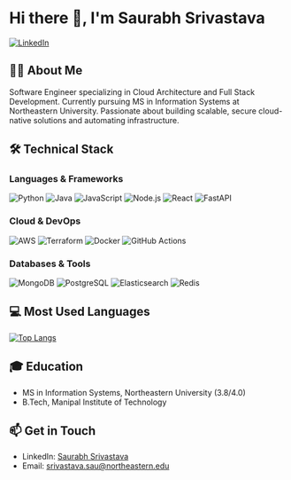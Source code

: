 # Hi there 👋, I'm Saurabh Srivastava

[![LinkedIn](https://img.shields.io/badge/LinkedIn-Connect-blue)](https://www.linkedin.com/in/saurabh-srivastava-0a0765268/)

## 👨‍💻 About Me
Software Engineer specializing in Cloud Architecture and Full Stack Development. Currently pursuing MS in Information Systems at Northeastern University. Passionate about building scalable, secure cloud-native solutions and automating infrastructure.

## 🛠 Technical Stack

### Languages & Frameworks
![Python](https://img.shields.io/badge/-Python-3776AB?style=flat-square&logo=Python&logoColor=white)
![Java](https://img.shields.io/badge/-Java-ED8B00?style=flat-square&logo=openjdk&logoColor=white)
![JavaScript](https://img.shields.io/badge/-JavaScript-F7DF1E?style=flat-square&logo=JavaScript&logoColor=black)
![Node.js](https://img.shields.io/badge/-Node.js-339933?style=flat-square&logo=Node.js&logoColor=white)
![React](https://img.shields.io/badge/-React-61DAFB?style=flat-square&logo=React&logoColor=black)
![FastAPI](https://img.shields.io/badge/-FastAPI-009688?style=flat-square&logo=FastAPI&logoColor=white)

### Cloud & DevOps
![AWS](https://img.shields.io/badge/-AWS-232F3E?style=flat-square&logo=Amazon-AWS&logoColor=white)
![Terraform](https://img.shields.io/badge/-Terraform-7B42BC?style=flat-square&logo=Terraform&logoColor=white)
![Docker](https://img.shields.io/badge/-Docker-2496ED?style=flat-square&logo=Docker&logoColor=white)
![GitHub Actions](https://img.shields.io/badge/-GitHub_Actions-2088FF?style=flat-square&logo=GitHub-Actions&logoColor=white)

### Databases & Tools
![MongoDB](https://img.shields.io/badge/-MongoDB-47A248?style=flat-square&logo=MongoDB&logoColor=white)
![PostgreSQL](https://img.shields.io/badge/-PostgreSQL-336791?style=flat-square&logo=PostgreSQL&logoColor=white)
![Elasticsearch](https://img.shields.io/badge/-Elasticsearch-005571?style=flat-square&logo=Elasticsearch&logoColor=white)
![Redis](https://img.shields.io/badge/-Redis-DC382D?style=flat-square&logo=Redis&logoColor=white)

## 💻 Most Used Languages
[![Top Langs](https://github-readme-stats.vercel.app/api/top-langs/?username=ssaurabh760&layout=compact&theme=radical)](https://github.com/anuraghazra/github-readme-stats)

## 🎓 Education
- MS in Information Systems, Northeastern University (3.8/4.0)
- B.Tech, Manipal Institute of Technology

## 📫 Get in Touch
- LinkedIn: [Saurabh Srivastava](https://www.linkedin.com/in/saurabh-srivastava-0a0765268/)
- Email: srivastava.sau@northeastern.edu
